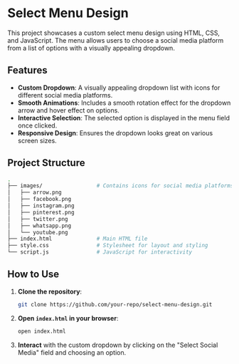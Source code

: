 # Select Menu Design

This project showcases a custom select menu design using HTML, CSS, and JavaScript. The menu allows users to choose a social media platform from a list of options with a visually appealing dropdown.

## Features

- **Custom Dropdown**: A visually appealing dropdown list with icons for different social media platforms.
- **Smooth Animations**: Includes a smooth rotation effect for the dropdown arrow and hover effect on options.
- **Interactive Selection**: The selected option is displayed in the menu field once clicked.
- **Responsive Design**: Ensures the dropdown looks great on various screen sizes.

## Project Structure

```bash
.
├── images/                 # Contains icons for social media platforms and arrow
│   ├── arrow.png
│   ├── facebook.png
│   ├── instagram.png
│   ├── pinterest.png
│   ├── twitter.png
│   ├── whatsapp.png
│   └── youtube.png
├── index.html              # Main HTML file
├── style.css               # Stylesheet for layout and styling
└── script.js               # JavaScript for interactivity
```

## How to Use

1. **Clone the repository**:
    ```bash
    git clone https://github.com/your-repo/select-menu-design.git
    ```
2. **Open `index.html` in your browser**:
    ```bash
    open index.html
    ```
3. **Interact** with the custom dropdown by clicking on the "Select Social Media" field and choosing an option.